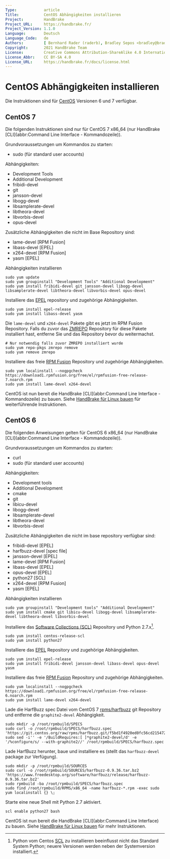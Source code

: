 ```yaml
---
Type:            article
Title:           CentOS Abhängigkeiten installieren
Project:         HandBrake
Project_URL:     https://handbrake.fr/
Project_Version: 1.1.0
Language:        Deutsch
Language_Code:   de
Authors:         [ Bernhard Rader (raderb), Bradley Sepos <bradley@bradleysepos.com> (BradleyS) ]
Copyright:       2021 HandBrake Team
License:         Creative Commons Attribution-ShareAlike 4.0 International
License_Abbr:    CC BY-SA 4.0
License_URL:     https://handbrake.fr/docs/license.html
---
```


CentOS Abhängigkeiten installieren
=================================

Die Instruktionen sind für [CentOS](https://centos.org) Versionen 6 und 7 verfügbar.

## CentOS 7

Die folgenden Instruktionen sind nur für CentOS 7 x86_64 (nur HandBrake [CLI](abbr:Command Line Interface - Kommandozeile)).

Grundvoraussetzungen um Kommandos zu starten:

- sudo (für standard user accounts)

Abhängigkeiten:

- Development Tools
- Additional Development
- fribidi-devel
- git
- jansson-devel
- libogg-devel
- libsamplerate-devel
- libtheora-devel
- libvorbis-devel
- opus-devel

Zusätzliche Abhängigkeiten die nicht im Base Repository sind:

- lame-devel [RPM Fusion]
- libass-devel [EPEL]
- x264-devel [RPM Fusion]
- yasm [EPEL]

Abhängigkeiten installieren

    sudo yum update
    sudo yum groupinstall "Development Tools" "Additional Development"
    sudo yum install fribidi-devel git jansson-devel libogg-devel libsamplerate-devel libtheora-devel libvorbis-devel opus-devel

Installiere das [EPEL](https://fedoraproject.org/wiki/EPEL) repository und zugehörige Abhängigkeiten.

    sudo yum install epel-release
    sudo yum install libass-devel yasm

Die `lame-devel` und `x264-devel` Pakete gibt es jetzt im RPM Fusion Repository. Falls du zuvor das [ZMREPO](https://zmrepo.zoneminder.com) Repository für diese Pakete installiert hast, entferne Sie und das Repository bevor du weitermachst.

    # Nur notwendig falls zuvor ZMREPO installiert wurde
    sudo yum repo-pkgs zmrepo remove
    sudo yum remove zmrepo

Installiere das freie [RPM Fusion](http://rpmfusion.org) Repository und zugehörige Abhängigkeiten.

    sudo yum localinstall --nogpgcheck https://download1.rpmfusion.org/free/el/rpmfusion-free-release-7.noarch.rpm
    sudo yum install lame-devel x264-devel

CentOS ist nun bereit die HandBrake [CLI](abbr:Command Line Interface - Kommandozeile) zu bauen. Siehe [HandBrake für Linux bauen](build-linux.html) für weiterführende Instruktionen.

## CentOS 6

Die folgenden Anweisungen gelten für CentOS 6 x86_64 (nur HandBrake [CLI](abbr:Command Line Interface - Kommandozeile)).

Grundvoraussetzungen um Kommandos zu starten:

- curl
- sudo (für standard user accounts)

Abhängigkeiten:

- Development tools
- Additional Development
- cmake
- git
- libicu-devel
- libogg-devel
- libsamplerate-devel
- libtheora-devel
- libvorbis-devel

Zusätzliche Abhängigkeiten die nicht im base repository verfügbar sind:

- fribidi-devel [EPEL]
- harfbuzz-devel [spec file]
- jansson-devel [EPEL]
- lame-devel [RPM Fusion]
- libass-devel [EPEL]
- opus-devel [EPEL]
- python27 [SCL]
- x264-devel [RPM Fusion]
- yasm [EPEL]

Abhängigkeiten installieren

    sudo yum groupinstall "Development tools" "Additional Development"
    sudo yum install cmake git libicu-devel libogg-devel libsamplerate-devel libtheora-devel libvorbis-devel

Installiere das [Software Collections (SCL)](https://wiki.centos.org/AdditionalResources/Repositories/SCL) Repository und Python 2.7.x[^python-centos-6].

    sudo yum install centos-release-scl
    sudo yum install python27

Installiere das [EPEL](https://fedoraproject.org/wiki/EPEL) Repository und zugehörige Abhängigkeiten.

    sudo yum install epel-release
    sudo yum install fribidi-devel jansson-devel libass-devel opus-devel yasm

Installiere das freie [RPM Fusion](http://rpmfusion.org) Repository und zugehörige Abhängigkeiten.

    sudo yum localinstall --nogpgcheck https://download1.rpmfusion.org/free/el/rpmfusion-free-release-6.noarch.rpm
    sudo yum install lame-devel x264-devel

Lade die HarfBuzz spec Datei vom CentOS 7 [rpms/harfbuzz](https://git.centos.org/summary/rpms!harfbuzz.git) git Repository und entferne die `graphite2-devel` Abhängigkeit.

    sudo mkdir -p /root/rpmbuild/SPECS
    sudo curl -o /root/rpmbuild/SPECS/harfbuzz.spec 'https://git.centos.org/raw/rpms/harfbuzz.git/f5bd1f4920ed0fc56cd21547294f7c34deeb4e4f/SPECS!harfbuzz.spec'
    sudo sed -i'' -e '/BuildRequires:[ ]*graphite2-devel/d' -e '/%configure/s/ --with-graphite2//' /root/rpmbuild/SPECS/harfbuzz.spec

Lade HarfBuzz herunter, baue und installiere es (stellt das `harfbuzz-devel` package zur Verfügung).

    sudo mkdir -p /root/rpmbuild/SOURCES
    sudo curl -o /root/rpmbuild/SOURCES/harfbuzz-0.9.36.tar.bz2 'https://www.freedesktop.org/software/harfbuzz/release/harfbuzz-0.9.36.tar.bz2'
    sudo rpmbuild -ba /root/rpmbuild/SPECS/harfbuzz.spec
    sudo find /root/rpmbuild/RPMS/x86_64 -name harfbuzz-*.rpm -exec sudo yum localinstall {} \;

Starte eine neue Shell mit Python 2.7 aktiviert.

    scl enable python27 bash

CentOS ist nun bereit die HandBrake [CLI](abbr:Command Line Interface) zu bauen. Siehe [HandBrake für Linux bauen](build-linux.html) für mehr Instruktionen.

[^python-centos-6]: Python vom Centos [SCL](https://wiki.centos.org/AdditionalResources/Repositories/SCL) zu installieren beeinflusst nicht das Standard System Python; neuere Versionen werden neben der Systemversion installiert.
